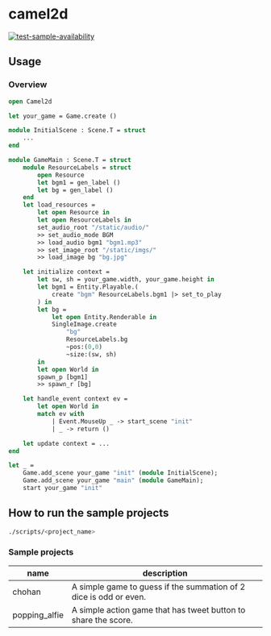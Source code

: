 # camel2d

[![test-sample-availability](https://github.com/mesmerizingwaft/camel2d/actions/workflows/main.yml/badge.svg)](https://github.com/mesmerizingwaft/camel2d/actions/workflows/main.yml)

## Usage

### Overview

```OCaml
open Camel2d

let your_game = Game.create ()

module InitialScene : Scene.T = struct
    ...
end

module GameMain : Scene.T = struct
    module ResourceLabels = struct
        open Resource
        let bgm1 = gen_label ()
        let bg = gen_label ()
    end
    let load_resources =
        let open Resource in
        let open ResourceLabels in
        set_audio_root "/static/audio/"
        >> set_audio_mode BGM
        >> load_audio bgm1 "bgm1.mp3"
        >> set_image_root "/static/imgs/"
        >> load_image bg "bg.jpg"

    let initialize context =
        let sw, sh = your_game.width, your_game.height in
        let bgm1 = Entity.Playable.(
            create "bgm" ResourceLabels.bgm1 |> set_to_play
        ) in
        let bg =
            let open Entity.Renderable in
            SingleImage.create
                "bg"
                ResourceLabels.bg
                ~pos:(0,0)
                ~size:(sw, sh)
        in
        let open World in
        spawn_p [bgm1]
        >> spawn_r [bg]

    let handle_event context ev =
        let open World in
        match ev with
            | Event.MouseUp _ -> start_scene "init"
            | _ -> return ()

    let update context = ...
end

let _ =
    Game.add_scene your_game "init" (module InitialScene);
    Game.add_scene your_game "main" (module GameMain);
    start your_game "init"
```

## How to run the sample projects

```bash
./scripts/<project_name>
```

### Sample projects

| name   | description |
| ------ | ------------|
| chohan | A simple game to guess if the summation of 2 dice is odd or even. |
| popping_alfie | A simple action game that has tweet button to share the score. |
